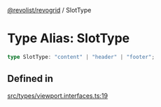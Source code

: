 [@revolist/revogrid](README.md) / SlotType

# Type Alias: SlotType

```ts
type SlotType: "content" | "header" | "footer";
```

## Defined in

[src/types/viewport.interfaces.ts:19](https://github.com/revolist/revogrid/blob/69d5bd9cb55a69f54242342681dca616def73994/src/types/viewport.interfaces.ts#L19)
